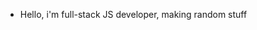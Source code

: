 - Hello, i'm full-stack JS developer, making random stuff

<!---
aobiomi/aobiomi is a ✨ special ✨ repository because its `README.md` (this file) appears on your GitHub profile.
You can click the Preview link to take a look at your changes.
--->
